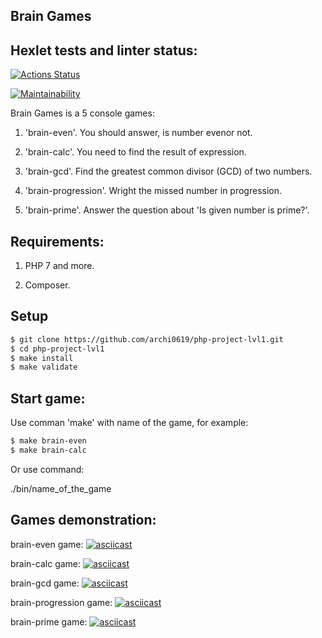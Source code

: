 ## Brain Games

## Hexlet tests and linter status:
[![Actions Status](https://github.com/archi0619/php-project-lvl1/workflows/hexlet-check/badge.svg)](https://github.com/archi0619/php-project-lvl1/actions)

[![Maintainability](https://api.codeclimate.com/v1/badges/a79c57dabdb17a74e834/maintainability)](https://codeclimate.com/github/archi0619/php-project-lvl1/maintainability)

Brain Games is a 5 console games:

1. 'brain-even'. You should answer, is number evenor not.

2. 'brain-calc'. You need to find the result of expression.

3. 'brain-gcd'. Find the greatest common divisor (GCD) of two numbers.

4. 'brain-progression'. Wright the missed number in progression.

5. 'brain-prime'. Answer the question about 'Is given number is prime?'.

## Requirements:

1. PHP 7 and more.

2. Composer.

## Setup

```sh
$ git clone https://github.com/archi0619/php-project-lvl1.git
$ cd php-project-lvl1
$ make install
$ make validate
```

## Start game:

Use comman 'make' with name of the game, for example:

```sh
$ make brain-even
$ make brain-calc
```
Or use command:

./bin/name_of_the_game

## Games demonstration:

brain-even game:
[![asciicast](https://asciinema.org/a/txlNTiGE3eRjgNZwmywixO1ph.svg)](https://asciinema.org/a/txlNTiGE3eRjgNZwmywixO1ph)

brain-calc game:
[![asciicast](https://asciinema.org/a/UM1MIDyDBjz5idFfAbv7a2HrD.svg)](https://asciinema.org/a/UM1MIDyDBjz5idFfAbv7a2HrD)

brain-gcd game:
[![asciicast](https://asciinema.org/a/jPEmnd4TLAMVU11FkRSOUIQBE.svg)](https://asciinema.org/a/jPEmnd4TLAMVU11FkRSOUIQBE)

brain-progression game:
[![asciicast](https://asciinema.org/a/loh388UWA4Gh28AtYXHOZdYn4.svg)](https://asciinema.org/a/loh388UWA4Gh28AtYXHOZdYn4)

brain-prime game:
[![asciicast](https://asciinema.org/a/3GtRKlnaFZBCiXAYHY1TJp4UU.svg)](https://asciinema.org/a/3GtRKlnaFZBCiXAYHY1TJp4UU)
